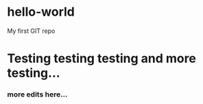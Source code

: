 # hello-world
My first GIT repo

<h1>Testing testing testing and more testing...</h1>
<h3>more edits here...</h3>
